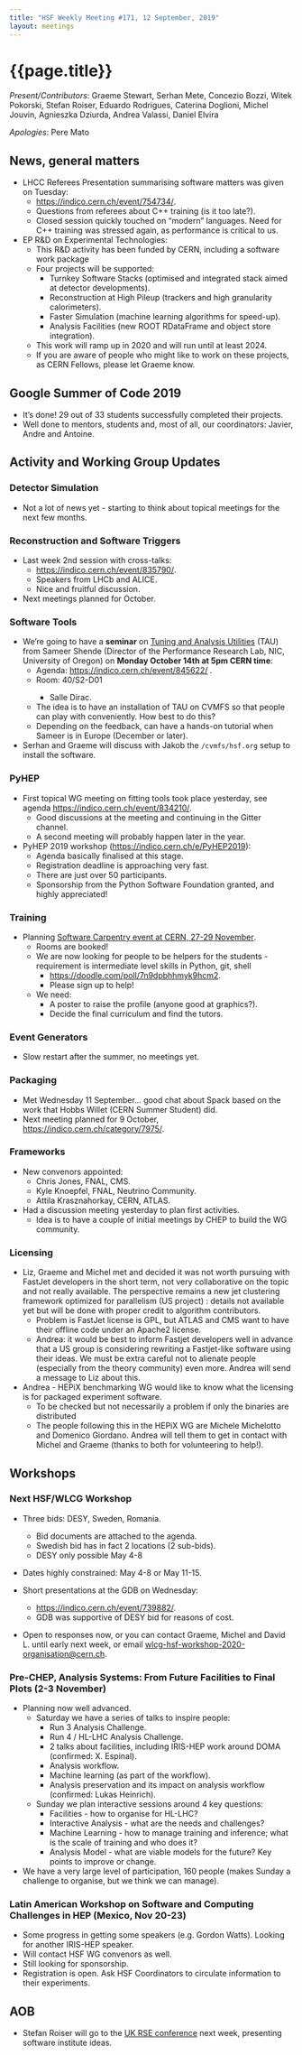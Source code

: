 ```yaml
---
title: "HSF Weekly Meeting #171, 12 September, 2019"
layout: meetings
---
```


# {{page.title}}

<span dir="ltr">*Present/Contributors*: Graeme Stewart, Serhan Mete,
Concezio Bozzi, Witek Pokorski, Stefan Roiser, Eduardo Rodrigues,
Caterina Doglioni, Michel Jouvin, Agnieszka Dziurda, Andrea Valassi,
Daniel Elvira</span>

<span dir="ltr">*Apologies*: Pere Mato</span>

## <span dir="ltr">News, general matters</span>
  - <span dir="ltr">LHCC Referees Presentation summarising software
    matters was given on Tuesday:</span>
      - <span dir="ltr">[<span class="underline">https://indico.cern.ch/event/754734/</span>](https://indico.cern.ch/event/754734/)</span>.
      - <span dir="ltr">Questions from referees about C++ training (is
        it too late?).</span>
      - <span dir="ltr">Closed session quickly touched on “modern”
        languages. Need for C++ training was stressed again, as
        performance is critical to us.</span>
  - <span dir="ltr">EP R&D on Experimental Technologies:</span>
      - <span dir="ltr">This R&D activity has been funded by CERN,
        including a software work package</span>
      - <span dir="ltr">Four projects will be supported:</span>
          - <span dir="ltr">Turnkey Software Stacks (optimised and
            integrated stack aimed at detector developments).</span>
          - <span dir="ltr">Reconstruction at High Pileup (trackers
            and high granularity calorimeters).</span>
          - <span dir="ltr">Faster Simulation (machine learning
            algorithms for speed-up).</span>
          - <span dir="ltr">Analysis Facilities (new ROOT RDataFrame
            and object store integration).</span>
      - <span dir="ltr">This work will ramp up in 2020 and will run
        until at least 2024.</span>
      - <span dir="ltr">If you are aware of people who might like to
        work on these projects, as CERN Fellows, please let Graeme
        know.</span>

## <span dir="ltr">Google Summer of Code 2019</span>
  - <span dir="ltr">It’s done\! 29 out of 33 students successfully
    completed their projects.</span>
  - Well done to mentors, students and, most of all, our coordinators: Javier, Andre and Antoine.

## <span dir="ltr">Activity and Working Group Updates</span>

### <span dir="ltr">Detector Simulation</span>
  - <span dir="ltr">Not a lot of news yet - starting to think about
    topical meetings for the next few months.</span>

### <span dir="ltr">Reconstruction and Software Triggers</span>
  - <span dir="ltr">Last week 2nd session with cross-talks:</span>
      - <span dir="ltr">[<span class="underline">https://indico.cern.ch/event/835790/</span>](https://indico.cern.ch/event/835790/)</span>.
      - <span dir="ltr">Speakers from LHCb and ALICE.</span>
      - <span dir="ltr">Nice and fruitful discussion.</span>
  - <span dir="ltr">Next meetings planned for October.</span>

### <span dir="ltr">Software Tools</span>
  - <span dir="ltr">We’re going to have a **seminar** on
    [<span class="underline">Tuning and Analysis
    Utilities</span>](https://www.cs.uoregon.edu/research/tau/home.php)
    (TAU) from Sameer Shende (Director of the Performance Research
    Lab, NIC, University of Oregon) on **Monday October 14th at 5pm
    CERN time**:</span>
      - <span dir="ltr"><span class="underline">Agenda:</span>
        [<span class="underline">https://indico.cern.ch/event/845622/</span>](https://indico.cern.ch/event/845622/)
        .</span>
      - <span dir="ltr"><span class="underline">Room:</span> 40/S2-D01
        - Salle Dirac.
      - <span dir="ltr">The idea is to have an installation of TAU on
        CVMFS so that people can play with conveniently. How best to
        do this?</span>
      - <span dir="ltr">Depending on the feedback, can have a hands-on
        tutorial when Sameer is in Europe (December or later).</span>
  - <span dir="ltr">Serhan and Graeme will discuss with Jakob the
    `/cvmfs/hsf.org` setup to install the software.</span>

### <span dir="ltr">PyHEP</span>
  - <span dir="ltr">First topical WG meeting on fitting tools took
    place yesterday, see agenda
    [<span class="underline">https://indico.cern.ch/event/834210/</span>](https://indico.cern.ch/event/834210/).</span>
      - <span dir="ltr">Good discussions at the meeting and continuing
        in the Gitter channel.</span>
      - <span dir="ltr">A second meeting will probably happen later in
        the year.</span>
  - <span dir="ltr">PyHEP 2019 workshop
    ([<span class="underline">https://indico.cern.ch/e/PyHEP2019</span>](https://indico.cern.ch/e/PyHEP2019)):</span>
      - <span dir="ltr">Agenda basically finalised at this
        stage.</span>
      - <span dir="ltr">Registration deadline is approaching very
        fast.</span>
      - <span dir="ltr">There are just over 50 participants.</span>
      - <span dir="ltr">Sponsorship from the Python Software
        Foundation granted, and highly appreciated\!</span>

### <span dir="ltr">Training</span>
  - <span dir="ltr">Planning [Software Carpentry event at CERN, 27-29 November](https://indico.cern.ch/event/834411/)</span>.
      - <span dir="ltr">Rooms are booked\!</span>
      - <span dir="ltr">We are now looking for people to be helpers
        for the students - requirement is intermediate level skills in
        Python, git, shell</span>
          - <span dir="ltr">[<span class="underline">https://doodle.com/poll/7n9dpbhhmyk9hcm2</span>](https://doodle.com/poll/7n9dpbhhmyk9hcm2).</span>
          - <span dir="ltr">Please sign up to help\!</span>
      - <span dir="ltr">We need:</span>
          - <span dir="ltr">A poster to raise the profile (anyone good
            at graphics?).</span>
          - <span dir="ltr">Decide the final curriculum and find the
            tutors.</span>

### <span dir="ltr">Event Generators</span>
  - <span dir="ltr">Slow restart after the summer, no meetings
    yet.</span>

### <span dir="ltr">Packaging</span>
  - <span dir="ltr">Met Wednesday 11 September… good chat about Spack
    based on the work that Hobbs Willet (CERN Summer Student)
    did.</span>
  - <span dir="ltr">Next meeting planned for 9 October,
    [<span class="underline">https://indico.cern.ch/category/7975/</span>](https://indico.cern.ch/category/7975/).</span>

### <span dir="ltr">Frameworks</span>
  - <span dir="ltr">New convenors appointed:</span>
      - <span dir="ltr">Chris Jones, FNAL, CMS.</span>
      - <span dir="ltr">Kyle Knoepfel, FNAL, Neutrino
        Community.</span>
      - <span dir="ltr">Attila Krasznahorkay, CERN, ATLAS.</span>
  - <span dir="ltr">Had a discussion meeting yesterday to plan first
    activities.</span>
      - <span dir="ltr">Idea is to have a couple of initial meetings
        by CHEP to build the WG community.</span>

### <span dir="ltr">Licensing</span>
  - <span dir="ltr">Liz, Graeme and Michel met and decided it was not
    worth pursuing with FastJet developers in the short term, not very
    collaborative on the topic and not really available. The
    perspective remains a new jet clustering framework optimized for
    parallelism (US project) : details not available yet but will be
    done with proper credit to algorithm contributors.</span>
      - <span dir="ltr">Problem is FastJet license is GPL, but ATLAS
        and CMS want to have their offline code under an Apache2
        license.</span>
      - <span dir="ltr">Andrea: it would be best to inform Fastjet
        developers well in advance that a US group is considering
        rewriting a Fastjet-like software using their ideas. We must
        be extra careful not to alienate people (especially from the
        theory community) even more. Andrea will send a message to Liz
        about this.</span>
  - <span dir="ltr">Andrea - HEPiX benchmarking WG would like to know
    what the licensing is for packaged experiment software.</span>
      - <span dir="ltr">To be checked but not necessarily a problem if
        only the binaries are distributed</span>
      - <span dir="ltr">The people following this in the HEPiX WG are
        Michele Michelotto and Domenico Giordano. Andrea will tell
        them to get in contact with Michel and Graeme (thanks to both
        for volunteering to help\!).</span>

## <span dir="ltr">Workshops</span>

### <span dir="ltr">Next HSF/WLCG Workshop</span>
  - <span dir="ltr">Three bids: DESY, Sweden, Romania.</span>
      - <span dir="ltr">Bid documents are attached to the
        agenda.</span>
      - <span dir="ltr">Swedish bid has in fact 2 locations (2
        sub-bids).</span>
      - <span dir="ltr">DESY only possible May 4-8</span>
  - <span dir="ltr">Dates highly constrained: May 4-8 or May
    11-15.</span>
  - <span dir="ltr">Short presentations at the GDB on
    Wednesday:</span>
      - <span dir="ltr">[<span class="underline">https://indico.cern.ch/event/739882/</span>](https://indico.cern.ch/event/739882/).</span>
      - <span dir="ltr">GDB was supportive of DESY bid for reasons of
        cost.</span>

  - <span dir="ltr">Open to responses now, or you can contact Graeme, Michel and David L. until early next week, or email [<span class="underline">wlcg-hsf-workshop-2020-organisation@cern.ch</span>](mailto:wlcg-hsf-workshop-2020-organisation@cern.ch).</span>

### <span dir="ltr">Pre-CHEP, Analysis Systems: From Future Facilities to Final Plots (2-3 November)</span>
  - <span dir="ltr">Planning now well advanced.</span>
      - <span dir="ltr">Saturday we have a series of talks to inspire
        people:</span>
          - <span dir="ltr">Run 3 Analysis Challenge.</span>
          - <span dir="ltr">Run 4 / HL-LHC Analysis Challenge.</span>
          - <span dir="ltr">2 talks about facilities, including
            IRIS-HEP work around DOMA (confirmed: X. Espinal).</span>
          - <span dir="ltr">Analysis workflow.</span>
          - <span dir="ltr">Machine learning (as part of the
            workflow).</span>
          - <span dir="ltr">Analysis preservation and its impact on
            analysis workflow (confirmed: Lukas Heinrich).</span>
      - <span dir="ltr">Sunday we plan interactive sessions around 4
        key questions:</span>
          - <span dir="ltr">Facilities - how to organise for
            HL-LHC?</span>
          - <span dir="ltr">Interactive Analysis - what are the needs
            and challenges?</span>
          - <span dir="ltr">Machine Learning - how to manage training
            and inference; what is the scale of training and who does
            it?</span>
          - <span dir="ltr">Analysis Model - what are viable models
            for the future? Key points to improve or change.</span>
  - <span dir="ltr">We have a very large level of participation, 160
    people (makes Sunday a challenge to organise, but we think we can
    manage).</span>

### <span dir="ltr">Latin American Workshop on Software and Computing Challenges in HEP (Mexico, Nov 20-23)</span>

<span dir="ltr"></span>
  - <span dir="ltr">Some progress in getting some speakers (e.g.
    Gordon Watts). Looking for another IRIS-HEP speaker.</span>
  - <span dir="ltr">Will contact HSF WG convenors as well.</span>
  - <span dir="ltr">Still looking for sponsorship.</span>
  - <span dir="ltr">Registration is open. Ask HSF Coordinators to
    circulate information to their experiments.</span>

## <span dir="ltr">AOB</span>
  - <span dir="ltr">Stefan Roiser will go to the [UK RSE conference](https://rse.ac.uk/conf2019/)
    next week, presenting software institute ideas.</span>
